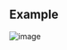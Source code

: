 ## Example
![image](https://github.com/Rusgalll/Digit-recognition-web/assets/88139430/5feeb008-67d3-4646-aba1-005ea2c92fdf)

